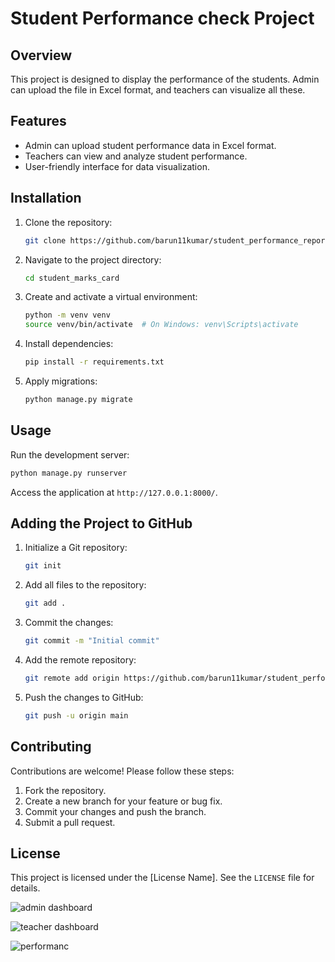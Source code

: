 # Student Performance check Project

## Overview
This project is designed to display the performance of the students. Admin can upload the file in Excel format, and teachers can visualize all these.

## Features
- Admin can upload student performance data in Excel format.
- Teachers can view and analyze student performance.
- User-friendly interface for data visualization.

## Installation
1. Clone the repository:
   ```bash
   git clone https://github.com/barun11kumar/student_performance_report.git
   ```
2. Navigate to the project directory:
   ```bash
   cd student_marks_card
   ```
3. Create and activate a virtual environment:
   ```bash
   python -m venv venv
   source venv/bin/activate  # On Windows: venv\Scripts\activate
   ```
4. Install dependencies:
   ```bash
   pip install -r requirements.txt
   ```
5. Apply migrations:
   ```bash
   python manage.py migrate
   ```

## Usage
Run the development server:
```bash
python manage.py runserver
```
Access the application at `http://127.0.0.1:8000/`.

## Adding the Project to GitHub
1. Initialize a Git repository:
   ```bash
   git init
   ```
2. Add all files to the repository:
   ```bash
   git add .
   ```
3. Commit the changes:
   ```bash
   git commit -m "Initial commit"
   ```
4. Add the remote repository:
   ```bash
   git remote add origin https://github.com/barun11kumar/student_performance_report.git
   ```
5. Push the changes to GitHub:
   ```bash
   git push -u origin main
   ```

## Contributing
Contributions are welcome! Please follow these steps:
1. Fork the repository.
2. Create a new branch for your feature or bug fix.
3. Commit your changes and push the branch.
4. Submit a pull request.

## License
This project is licensed under the [License Name]. See the `LICENSE` file for details.

![admin dashboard](image.png)

![teacher dashboard](image-1.png)

![performanc](image-2.png)



